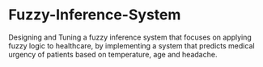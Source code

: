 # Fuzzy-Inference-System
Designing and Tuning a fuzzy inference system that focuses on applying fuzzy logic to healthcare, by implementing a system that predicts medical urgency of patients based on temperature, age and headache.
